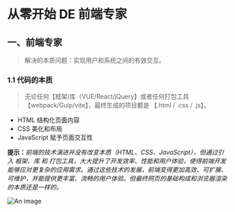 # 从零开始 DE 前端专家

## 一、前端专家

> 解决的本质问题：实现用户和系统之间的有效交互。

### 1.1 代码的本质

> 无论任何【框架/库（VUE/React/jQuery】或者任何打包工具【webpack/Gulp/vite】，最终生成的项目都是 【.html / .css / .js】。

- HTML 结构化页面内容
- CSS 美化和布局
- JavaScript 赋予页面交互性

**提示：**_前端的技术演进并没有改变本质（HTML、CSS、JavaScript），但通过引入 框架、库 和 打包工具，大大提升了开发效率、性能和用户体验，使得前端开发能够应对更复杂的应用需求。通过这些技术的发展，前端变得更加高效、可扩展、可维护，并能提供更丰富、流畅的用户体验。但最终网页的基础构成和浏览器渲染的本质还是一样的。_

![An image](/images/from-zero/fe/fe.png)

<!--

::: tip xxxxxxx


:::


<span style="color:#f60;font-weight:bold;font-style:italic;">   </span>

 -->
